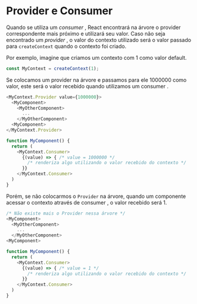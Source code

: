 # Provider e Consumer
Quando se utiliza um *consumer* , React encontrará na árvore o provider correspondente mais próximo e utilizará seu valor. Caso não seja encontrado um *provider* , o valor do contexto utilizado será o valor passado para `createContext` quando o contexto foi criado.

Por exemplo, imagine que criamos um contexto com 1 como valor default.
```javascript
const MyContext = createContext(1);
```

Se colocamos um provider na árvore e passamos para ele 1000000 como valor, este será o valor recebido quando utilizamos um consumer .
```javascript
<MyContext.Provider value={1000000}>
  <MyComponent>
    <MyOtherComponent>
      ...
    </MyOtherComponent>
  <MyComponent>
</MyContext.Provider>

function MyComponent() {
  return (
    <MyContext.Consumer>
      {(value) => { /* value = 1000000 */
        /* renderiza algo utilizando o valor recebido do contexto */
      }}
    </MyContext.Consumer>
  )
}
```

Porém, se não colocarmos o `Provider` na árvore, quando um componente acessar o contexto através de consumer , o valor recebido será 1.
```javascript
/* Não existe mais o Provider nessa árvore */
<MyComponent>
  <MyOtherComponent>
    ...
  </MyOtherComponent>
<MyComponent>

function MyComponent() {
  return (
    <MyContext.Consumer>
      {(value) => { /* value = 1 */
        /* renderiza algo utilizando o valor recebido do contexto */
      }}
    </MyContext.Consumer>
  )
}
```


